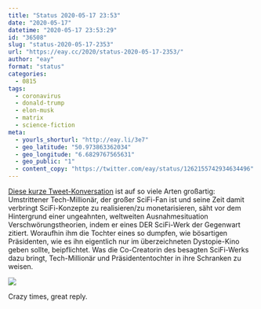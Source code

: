 ```yaml
---
title: "Status 2020-05-17 23:53"
date: "2020-05-17"
datetime: "2020-05-17 23:53:29"
id: "36508"
slug: "status-2020-05-17-2353"
url: "https://eay.cc/2020/status-2020-05-17-2353/"
author: "eay"
format: "status"
categories:
  - 0815
tags:
  - coronavirus
  - donald-trump
  - elon-musk
  - matrix
  - science-fiction
meta:
  - yourls_shorturl: "http://eay.li/3e7"
  - geo_latitude: "50.973863362034"
  - geo_longitude: "6.6829767565631"
  - geo_public: "1"
  - content_copy: "https://twitter.com/eay/status/1262155742934634496"
---
```


‪[Diese kurze Tweet-Konversation](https://twitter.com/lilly_wachowski/status/1262104754496339968) ist auf so viele Arten großartig: Umstrittener Tech-Millionär, der großer SciFi-Fan ist und seine Zeit damit verbringt SciFi-Konzepte zu realisieren/zu monetarisieren, säht vor dem Hintergrund einer ungeahnten, weltweiten Ausnahmesituation Verschwörungstheorien, indem er eines DER SciFi-Werk der Gegenwart zitiert. Woraufhin ihm die Tochter eines so dumpfen, wie bösartigen Präsidenten, wie es ihn eigentlich nur im überzeichneten Dystopie-Kino geben sollte, beipflichtet. Was die Co-Creatorin des besagten SciFi-Werks dazu bringt, Tech-Millionär und Präsidententochter in ihre Schranken zu weisen.‬

![](https://eay.cc/uploads/2020/elon-ivanka-lilly.png)

Crazy times, great reply.
